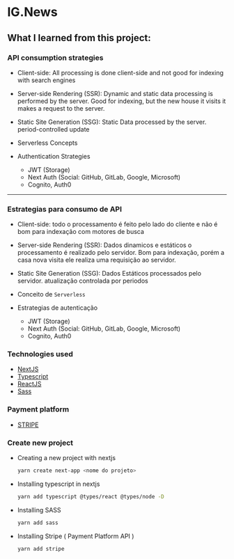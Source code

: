 # IG.News 

## What I learned from this project: 

### API consumption strategies 

- Client-side: All processing is done client-side and not good for indexing with search engines

- Server-side Rendering (SSR): Dynamic and static data processing is performed by the server. Good for indexing, but the new house it visits it makes a request to the server.

- Static Site Generation (SSG): Static Data processed by the server. period-controlled update

- Serverless Concepts 

- Authentication Strategies
  - JWT (Storage)
  - Next Auth (Social: GitHub, GitLab, Google, Microsoft)
  - Cognito, Auth0
  
---

### Estrategias para consumo de API

- Client-side: todo o processamento é feito pelo lado do cliente e não é bom para indexação com motores de busca

- Server-side Rendering (SSR): Dados dinamicos e estáticos o processamento é realizado pelo servidor. Bom para indexação, porém a casa nova visita ele realiza uma requisição ao servidor.

- Static Site Generation (SSG): Dados Estáticos processados pelo servidor. atualização controlada por periodos

- Conceito de `Serverless`

- Estrategias de autenticação
  - JWT (Storage)
  - Next Auth (Social: GitHub, GitLab, Google, Microsoft)
  - Cognito, Auth0

### Technologies used 

- [NextJS](https://nextjs.org/)
- [Typescript](https://www.typescriptlang.org/)
- [ReactJS](https://reactjs.org/)
- [Sass](https://sass-lang.com/)

### Payment platform

- [STRIPE](https://www.stripe.com/br)


### Create new project
- Creating a new project with nextjs 
  ```bash
  yarn create next-app <nome do projeto>
  ```
- Installing typescript in nextjs
  ```bash
  yarn add typescript @types/react @types/node -D
  ```
- Installing SASS 
  ```bash
  yarn add sass
  ```

- Installing Stripe ( Payment Platform API )
  ```bash
  yarn add stripe
  ```
